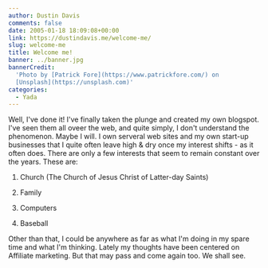 ```yaml
---
author: Dustin Davis
comments: false
date: 2005-01-18 18:09:08+00:00
link: https://dustindavis.me/welcome-me/
slug: welcome-me
title: Welcome me!
banner: ../banner.jpg
bannerCredit:
  'Photo by [Patrick Fore](https://www.patrickfore.com/) on
  [Unsplash](https://unsplash.com)'
categories:
  - Yada
---
```


Well, I've done it! I've finally taken the plunge and created my own blogspot.
I've seen them all oveer the web, and quite simply, I don't understand the
phenomenon. Maybe I will. I own serveral web sites and my own start-up
businesses that I quite often leave high & dry once my interest shifts - as it
often does. There are only a few interests that seem to remain constant over the
years. These are:<!-- more -->

1. Church (The Church of Jesus Christ of Latter-day Saints)

2. Family

3. Computers

4. Baseball

Other than that, I could be anywhere as far as what I'm doing in my spare time
and what I'm thinking. Lately my thoughts have been centered on Affiliate
marketing. But that may pass and come again too. We shall see.
